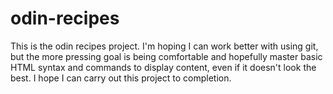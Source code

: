 # odin-recipes
This is the odin recipes project. I'm hoping I can work better with using git, but the more pressing goal is being comfortable and hopefully master basic HTML syntax and commands to display content, even if it doesn't look the best. I hope I can carry out this project to completion.